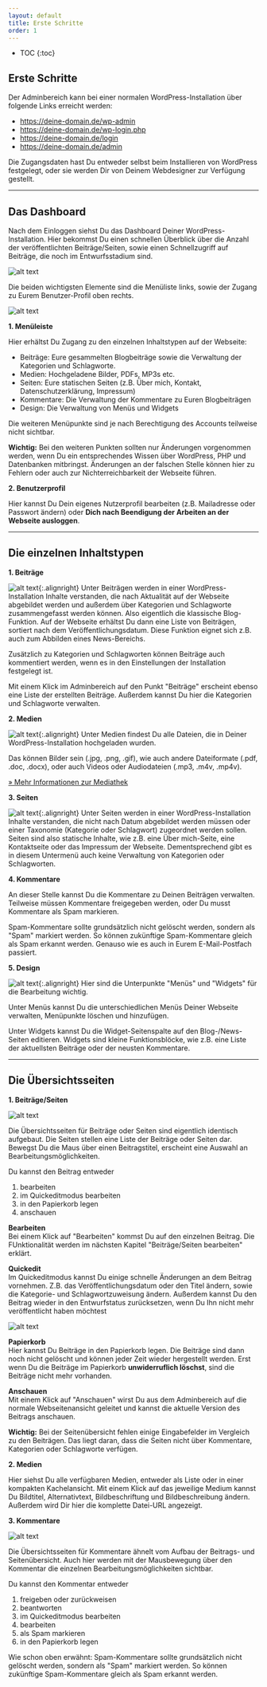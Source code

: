 ```yaml
---
layout: default
title: Erste Schritte
order: 1
---
```


* TOC
{:toc}

## Erste Schritte

Der Adminbereich kann bei einer normalen WordPress-Installation über folgende Links erreicht werden:

* https://deine-domain.de/wp-admin
* https://deine-domain.de/wp-login.php
* https://deine-domain.de/login
* https://deine-domain.de/admin

Die Zugangsdaten hast Du entweder selbst beim Installieren von WordPress festgelegt, oder sie werden Dir von Deinem Webdesigner zur Verfügung gestellt.

---

## Das Dashboard

Nach dem Einloggen siehst Du das Dashboard Deiner WordPress-Installation. Hier bekommst Du einen schnellen Überblick über die Anzahl der veröffentlichten Beiträge/Seiten, sowie einen Schnellzugriff auf Beiträge, die noch im Entwurfsstadium sind.

![alt text](dashboard-screen.jpg "Screen des WordPress-Dashboards")

Die beiden wichtigsten Elemente sind die Menüliste links, sowie der Zugang zu Eurem Benutzer-Profil oben rechts.

![alt text](dashboard-screen-marked.jpg "Screen des WordPress-Dashboards mit Auszeichnungen für Menüleiste und Benutzerprofil")

**1. Menüleiste**

Hier erhältst Du Zugang zu den einzelnen Inhaltstypen auf der Webseite:

* Beiträge: Eure gesammelten Blogbeiträge sowie die Verwaltung der Kategorien und Schlagworte.
* Medien: Hochgeladene Bilder, PDFs, MP3s etc.
* Seiten: Eure statischen Seiten (z.B. Über mich, Kontakt, Datenschutzerklärung, Impressum)
* Kommentare: Die Verwaltung der Kommentare zu Euren Blogbeiträgen
* Design: Die Verwaltung von Menüs und Widgets


Die weiteren Menüpunkte sind je nach Berechtigung des Accounts teilweise nicht sichtbar.

<div class="box">
<strong>Wichtig:</strong> Bei den weiteren Punkten sollten nur Änderungen vorgenommen werden, wenn Du ein entsprechendes Wissen über WordPress, PHP und Datenbanken mitbringst. Änderungen an der falschen Stelle können hier zu Fehlern oder auch zur Nichterreichbarkeit der Webseite führen.
</div>

**2. Benutzerprofil**

Hier kannst Du Dein eigenes Nutzerprofil bearbeiten (z.B. Mailadresse oder Passwort ändern) oder **Dich nach Beendigung der Arbeiten an der Webseite ausloggen**.

---

## Die einzelnen Inhaltstypen

**1. Beiträge**

![alt text](posts-menu.jpg "Screen des Beiträge-Menüs"){:.alignright}
Unter Beiträgen werden in einer WordPress-Installation Inhalte verstanden, die nach Aktualität auf der Webseite abgebildet werden und außerdem über Kategorien und Schlagworte zusammengefasst werden können. Also eigentlich die klassische Blog-Funktion. Auf der Webseite erhältst Du dann eine Liste von Beiträgen, sortiert nach dem Veröffentlichungsdatum. Diese Funktion eignet sich z.B. auch zum Abbilden eines News-Bereichs.

Zusätzlich zu Kategorien und Schlagworten können Beiträge auch kommentiert werden, wenn es in den Einstellungen der Installation festgelegt ist.

Mit einem Klick im Adminbereich auf den Punkt "Beiträge" erscheint ebenso eine Liste der erstellten Beiträge. Außerdem kannst Du hier die Kategorien und Schlagworte verwalten.

**2. Medien**

![alt text](media-menu.jpg "Screen des Medien-Menüs"){:.alignright}
Unter Medien findest Du alle Dateien, die in Deiner WordPress-Installation hochgeladen wurden.

Das können Bilder sein (.jpg, .png, .gif), wie auch andere Dateiformate (.pdf, .doc, .docx), oder auch Videos oder Audiodateien (.mp3, .m4v, .mp4v).

[» Mehr Informationen zur Mediathek](/tutorials/wordpress/mediathek)

**3. Seiten**

![alt text](pages-menu.jpg "Screen des Seiten-Menüs"){:.alignright}
Unter Seiten werden in einer WordPress-Installation Inhalte verstanden, die nicht nach Datum abgebildet werden müssen oder einer Taxonomie (Kategorie oder Schlagwort) zugeordnet werden sollen. Seiten sind also statische Inhalte, wie z.B. eine Über mich-Seite, eine Kontaktseite oder das Impressum der Webseite. Dementsprechend gibt es in diesem Untermenü auch keine Verwaltung von Kategorien oder Schlagworten.

**4. Kommentare**

An dieser Stelle kannst Du die Kommentare zu Deinen Beiträgen verwalten. Teilweise müssen Kommentare freigegeben werden, oder Du musst Kommentare als Spam markieren.

Spam-Kommentare sollte grundsätzlich nicht gelöscht werden, sondern als "Spam" markiert werden. So können zukünftige Spam-Kommentare gleich als Spam erkannt werden. Genauso wie es auch in Eurem E-Mail-Postfach passiert.

**5. Design**

![alt text](design-menu.jpg "Screen des Design-Menüs"){:.alignright}
Hier sind die Unterpunkte "Menüs" und "Widgets" für die Bearbeitung wichtig.

Unter Menüs kannst Du die unterschiedlichen Menüs Deiner Webseite verwalten, Menüpunkte löschen und hinzufügen.

Unter Widgets kannst Du die Widget-Seitenspalte auf den Blog-/News-Seiten editieren. Widgets sind kleine Funktionsblöcke, wie z.B. eine Liste der aktuellsten Beiträge oder der neusten Kommentare.

---

## Die Übersichtsseiten

**1. Beiträge/Seiten**

![alt text](posts-overview.jpg "Screen der Beitragsübersicht")

Die Übersichtsseiten für Beiträge oder Seiten sind eigentlich identisch aufgebaut. Die Seiten stellen eine Liste der Beiträge oder Seiten dar. Bewegst Du die Maus über einen Beitragstitel, erscheint eine Auswahl an Bearbeitungsmöglichkeiten.

Du kannst den Beitrag entweder

1. bearbeiten
2. im Quickeditmodus bearbeiten
3. in den Papierkorb legen
4. anschauen

**Bearbeiten**<br />
Bei einem Klick auf "Bearbeiten" kommst Du auf den einzelnen Beitrag. Die FUnktionalität werden im nächsten Kapitel "Beiträge/Seiten bearbeiten" erklärt.

**Quickedit**<br />
Im Quickeditmodus kannst Du einige schnelle Änderungen an dem Beitrag vornehmen. Z.B. das Veröffentlichungsdatum oder den Titel ändern, sowie die Kategorie- und Schlagwortzuweisung ändern. Außerdem kannst Du den Beitrag wieder in den Entwurfstatus zurücksetzen, wenn Du Ihn nicht mehr veröffentlicht haben möchtest

![alt text](posts-overview-quickedit.jpg "Screen der Beitragsübersicht mit Quickedit")

**Papierkorb**<br />
Hier kannst Du Beiträge in den Papierkorb legen. Die Beiträge sind dann noch nicht gelöscht und können jeder Zeit wieder hergestellt werden.
Erst wenn Du die Beiträge im Papierkorb **unwiderruflich löschst**, sind die Beiträge nicht mehr vorhanden.

**Anschauen**<br />
Mit einem Klick auf "Anschauen" wirst Du aus dem Adminbereich auf die normale Webseitenansicht geleitet und kannst die aktuelle Version des Beitrags anschauen.

<div class="box">
<strong>Wichtig:</strong> Bei der Seitenübersicht fehlen einige Eingabefelder im Vergleich zu den Beiträgen. Das liegt daran, dass die Seiten nicht über Kommentare, Kategorien oder Schlagworte verfügen.
</div>

**2. Medien**

Hier siehst Du alle verfügbaren Medien, entweder als Liste oder in einer kompakten Kachelansicht. Mit einem Klick auf das jeweilige Medium kannst Du Bildtitel, Alternativtext, Bildbeschriftung und Bildbeschreibung ändern. Außerdem wird Dir hier die komplette Datei-URL angezeigt.

**3. Kommentare**

![alt text](comments-overview.jpg "Screen der Kommentarübersicht")

Die Übersichtsseiten für Kommentare ähnelt vom Aufbau der Beitrags- und Seitenübersicht. Auch hier werden mit der Mausbewegung über den Kommentar die einzelnen Bearbeitungsmöglichkeiten sichtbar.

Du kannst den Kommentar entweder

1. freigeben oder zurückweisen
2. beantworten
3. im Quickeditmodus bearbeiten
4. bearbeiten
5. als Spam markieren
6. in den Papierkorb legen

Wie schon oben erwähnt: Spam-Kommentare sollte grundsätzlich nicht gelöscht werden, sondern als "Spam" markiert werden. So können zukünftige Spam-Kommentare gleich als Spam erkannt werden.
